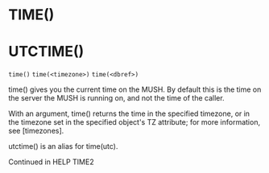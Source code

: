 # TIME()
# UTCTIME()
`time()`
`time(<timezone>)`
`time(<dbref>)`

  time() gives you the current time on the MUSH. By default this is the time on the server the MUSH is running on, and not the time of the caller.

  With an argument, time() returns the time in the specified timezone, or in the timezone set in the specified object's TZ attribute; for more information, see [timezones].

  utctime() is an alias for time(utc).

Continued in HELP TIME2

